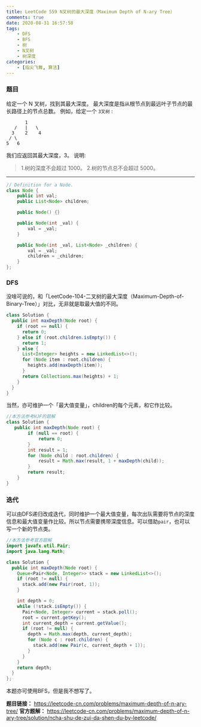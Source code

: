 ```yaml
---
title: LeetCode 559 N叉树的最大深度（Maximum Depth of N-ary Tree）
comments: true
date: 2020-08-31 16:57:58
tags:
    - DFS
    - BFS
    - 树
    - N叉树
    - 树深度
categories:
    - [指尖飞舞, 算法]
---
```

### 题目
给定一个 N 叉树，找到其最大深度。
最大深度是指从根节点到最远叶子节点的最长路径上的节点总数。
例如，给定一个 `3叉树` :
```
       1
   /   |   \
  3    2    4
 / \   
5   6
```
我们应返回其最大深度，3。
说明:
> 1.树的深度不会超过 1000。
> 2.树的节点总不会超过 5000。
___
```Java
// Definition for a Node.
class Node {
    public int val;
    public List<Node> children;

    public Node() {}

    public Node(int _val) {
        val = _val;
    }

    public Node(int _val, List<Node> _children) {
        val = _val;
        children = _children;
    }
};
```

### DFS
没啥可说的，和「LeetCode-104-二叉树的最大深度（Maximum-Depth-of-Binary-Tree）」对比，无非就是取最大值的不同。
```Java
class Solution {
  public int maxDepth(Node root) {
    if (root == null) {
      return 0;
    } else if (root.children.isEmpty()) {
      return 1;  
    } else {
      List<Integer> heights = new LinkedList<>();
      for (Node item : root.children) {
        heights.add(maxDepth(item)); 
      }
      return Collections.max(heights) + 1;
    }
  }
}
```
当然，亦可维护一个「最大值变量」，children的每个元素，和它作比较。
```Java
//本方法参考HJF的题解
class Solution {
   public int maxDepth(Node root) {
        if (null == root) {
            return 0;
        }
        int result = 1;
        for (Node child : root.children) {
            result = Math.max(result, 1 + maxDepth(child));
        }
        return result;
    }
}
```
### 迭代
可以由DFS递归改成迭代，同时维护一个最大值变量，每次出队需要将节点的深度信息和最大值变量作比较。所以节点需要携带深度信息。可以借助`pair`，也可以写一个新的节点类。
```Java
//本方法参考官方题解
import javafx.util.Pair;
import java.lang.Math;

class Solution {
  public int maxDepth(Node root) {
    Queue<Pair<Node, Integer>> stack = new LinkedList<>();
    if (root != null) {
      stack.add(new Pair(root, 1));
    }

    int depth = 0;
    while (!stack.isEmpty()) {
      Pair<Node, Integer> current = stack.poll();
      root = current.getKey();
      int current_depth = current.getValue();
      if (root != null) {
        depth = Math.max(depth, current_depth);
        for (Node c : root.children) {
          stack.add(new Pair(c, current_depth + 1));    
        }
      }
    }
    return depth;
  }
};
```
本题亦可使用BFS，但是我不想写了。

__题目链接：__ https://leetcode-cn.com/problems/maximum-depth-of-n-ary-tree/
__官方题解：__ https://leetcode-cn.com/problems/maximum-depth-of-n-ary-tree/solution/ncha-shu-de-zui-da-shen-du-by-leetcode/

